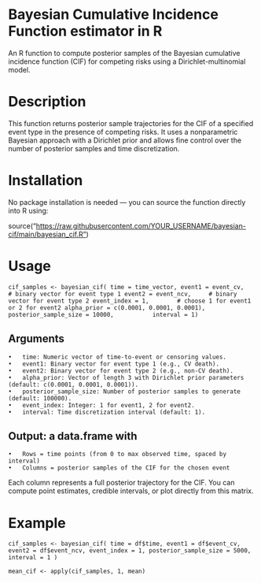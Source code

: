 # Bayesian Cumulative Incidence Function estimator in R

An R function to compute posterior samples of the Bayesian cumulative incidence function (CIF) for competing risks using a Dirichlet-multinomial model.

# Description

This function returns posterior sample trajectories for the CIF of a specified event type in the presence of competing risks. It uses a nonparametric Bayesian approach with a Dirichlet prior and allows fine control over the number of posterior samples and time discretization.

# Installation

No package installation is needed — you can source the function directly into R using:

source(“https://raw.githubusercontent.com/YOUR_USERNAME/bayesian-cif/main/bayesian_cif.R”)

# Usage

`cif_samples <- bayesian_cif(
time = time_vector,
event1 = event_cv,      # binary vector for event type 1
event2 = event_ncv,     # binary vector for event type 2
event_index = 1,        # choose 1 for event1 or 2 for event2
alpha_prior = c(0.0001, 0.0001, 0.0001),  
posterior_sample_size = 10000,          
interval = 1)`

## Arguments
	•	time: Numeric vector of time-to-event or censoring values.
	•	event1: Binary vector for event type 1 (e.g., CV death).
	•	event2: Binary vector for event type 2 (e.g., non-CV death).
	•	alpha_prior: Vector of length 3 with Dirichlet prior parameters (default: c(0.0001, 0.0001, 0.0001)).
	•	posterior_sample_size: Number of posterior samples to generate (default: 100000).
	•	event_index: Integer: 1 for event1, 2 for event2.
	•	interval: Time discretization interval (default: 1).

## Output: a data.frame with
	•	Rows = time points (from 0 to max observed time, spaced by interval)
	•	Columns = posterior samples of the CIF for the chosen event

Each column represents a full posterior trajectory for the CIF. You can compute point estimates, credible intervals, or plot directly from this matrix.

# Example

`cif_samples <- bayesian_cif(
time = df$time,
event1 = df$event_cv,
event2 = df$event_ncv,
event_index = 1,
posterior_sample_size = 5000,
interval = 1
)`

`
mean_cif <- apply(cif_samples, 1, mean)
`
